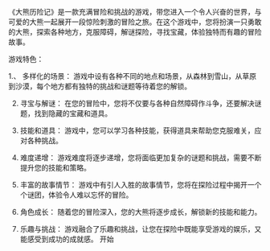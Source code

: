 《大熊历险记》是一款充满冒险和挑战的游戏，带您进入一个令人兴奋的世界，与可爱的大熊一起展开一段惊险刺激的冒险之旅。在这个游戏中，您将扮演一只勇敢的大熊，探索各种地方，克服障碍，解谜探险，寻找宝藏，体验独特而有趣的冒险故事。

游戏特色：

1.、 多样化的场景： 游戏中设有各种不同的地点和场景，从森林到雪山，从草原到沙漠，每个地方都有独特的挑战和谜题等待着您的解锁。

2. 寻宝与解谜： 在您的冒险中，您将不仅要与各种自然障碍作斗争，还要解决谜题，找到隐藏的宝藏和道具。

3. 技能和道具： 游戏中，您可以学习各种技能，获得道具来帮助您克服难关，应对各种挑战。

4. 难度递增： 游戏难度将逐步递增，您将面临更加复杂的谜题和挑战，需要不断提升您的技能和策略。

5. 丰富的故事情节： 游戏中有引人入胜的故事情节，您将在探险过程中揭开一个个谜团，体验令人难以忘怀的冒险。

6. 角色成长： 随着您的冒险深入，您的大熊将逐步成长，解锁新的技能和能力。

7. 乐趣与挑战： 游戏融合了乐趣和挑战，让您在探险中既能享受游戏的娱乐，又能感受到成功的成就感。
开始
